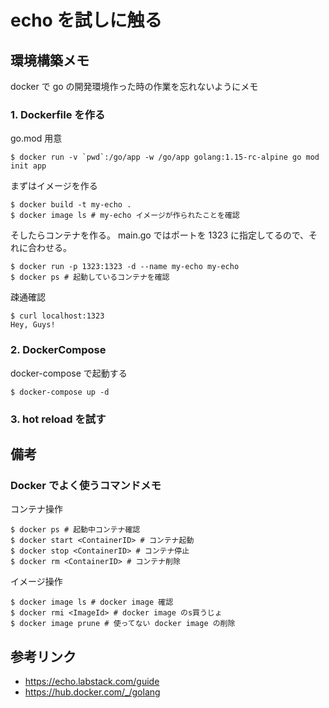 # echo を試しに触る

## 環境構築メモ

docker で go の開発環境作った時の作業を忘れないようにメモ

### 1. Dockerfile を作る

go.mod 用意

```
$ docker run -v `pwd`:/go/app -w /go/app golang:1.15-rc-alpine go mod init app
```

まずはイメージを作る

```
$ docker build -t my-echo .
$ docker image ls # my-echo イメージが作られたことを確認
```

そしたらコンテナを作る。
main.go ではポートを 1323 に指定してるので、それに合わせる。

```
$ docker run -p 1323:1323 -d --name my-echo my-echo
$ docker ps # 起動しているコンテナを確認
```

疎通確認

```
$ curl localhost:1323
Hey, Guys!
```

### 2. DockerCompose
docker-compose で起動する
```
$ docker-compose up -d
```

### 3. hot reload を試す


## 備考

### Docker でよく使うコマンドメモ

コンテナ操作

```
$ docker ps # 起動中コンテナ確認
$ docker start <ContainerID> # コンテナ起動
$ docker stop <ContainerID> # コンテナ停止
$ docker rm <ContainerID> # コンテナ削除
```

イメージ操作

```
$ docker image ls # docker image 確認
$ docker rmi <ImageId> # docker image のs買うじょ
$ docker image prune # 使ってない docker image の削除
```

## 参考リンク

- https://echo.labstack.com/guide
- https://hub.docker.com/_/golang
